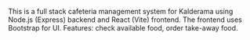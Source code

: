 <!-- Use this file to provide workspace-specific custom instructions to Copilot. For more details, visit https://code.visualstudio.com/docs/copilot/copilot-customization#_use-a-githubcopilotinstructionsmd-file -->

This is a full stack cafeteria management system for Kalderama using Node.js (Express) backend and React (Vite) frontend. The frontend uses Bootstrap for UI. Features: check available food, order take-away food.
